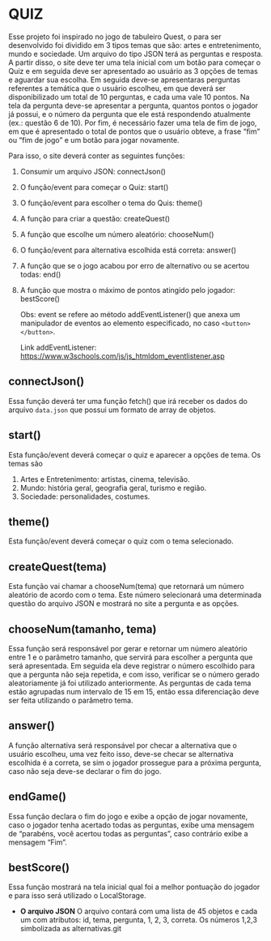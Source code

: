 # QUIZ

Esse projeto foi inspirado no jogo de tabuleiro Quest, o para ser desenvolvido foi dividido em 3 tipos temas que são: artes e entretenimento, mundo e sociedade. Um arquivo do tipo JSON terá as perguntas e resposta. A partir disso, o site deve ter uma tela inicial com um botão para começar o Quiz e em seguida deve ser apresentado ao usuário as 3 opções de temas e aguardar sua escolha. Em seguida deve-se apresentaras perguntas referentes a temática que o usuário escolheu, em que deverá ser disponibilizado um total de 10 perguntas, e cada uma vale 10 pontos. Na tela da pergunta deve-se apresentar a pergunta, quantos pontos o jogador já possui, e o número da pergunta que ele está respondendo atualmente (ex.: questão 6 de 10). Por fim, é necessário fazer uma tela de fim de jogo, em que é apresentado o total de pontos que o usuário obteve, a frase “fim” ou “fim de jogo” e um botão para jogar novamente.

Para isso, o site deverá conter as seguintes funções:

1. Consumir um arquivo JSON: connectJson()
2. O função/event para começar o Quiz: start()
3. O função/event para escolher o tema do Quis: theme()
4. A função para criar a questão: createQuest()
5. A função que escolhe um número aleatório: chooseNum()
6. O função/event para alternativa escolhida está correta: answer()
7. A função que se o jogo acabou por erro de alternativo ou se acertou todas: end()
8. A função que mostra o máximo de pontos atingido pelo jogador: bestScore()

    Obs: event se refere ao método addEventListener() que anexa um manipulador de eventos ao elemento especificado, no caso `<button></button>`.

    Link addEventListener: https://www.w3schools.com/js/js_htmldom_eventlistener.asp

## connectJson()

Essa função deverá ter uma função fetch() que irá receber os dados do arquivo `data.json` que possui um formato de array de objetos.

## start()

Esta função/event deverá começar o quiz e aparecer a opções de tema. Os temas são

1. Artes e Entretenimento: artistas, cinema, televisão.
2. Mundo: história geral, geografia geral, turismo e região.
3. Sociedade: personalidades, costumes.

## theme()

Esta função/event deverá começar o quiz com o tema selecionado.

## createQuest(tema)

Esta função vai chamar a chooseNum(tema) que retornará um número aleatório de acordo com o tema. Este número selecionará uma determinada questão do arquivo JSON e mostrará no site a pergunta e as opções.

## chooseNum(tamanho, tema)

Essa função será responsável por gerar e retornar um número aleatório entre 1 e o parâmetro tamanho, que servirá para escolher a pergunta que será apresentada. Em seguida ela deve registrar o número escolhido para que a pergunta não seja repetida, e com isso, verificar se o número gerado aleatoriamente já foi utilizado anteriormente.
As perguntas de cada tema estão agrupadas num intervalo de 15 em 15, então essa diferenciação deve ser feita utilizando o parâmetro tema.

## answer()

A função alternativa será responsável por checar a alternativa que o usuário escolheu, uma vez feito isso, deve-se checar se alternativa escolhida é a correta, se sim o jogador prossegue para a próxima pergunta, caso não seja deve-se declarar o fim do jogo.

## endGame()

Essa função declara o fim do jogo e exibe a opção de jogar novamente, caso o jogador tenha acertado todas as perguntas, exibe uma mensagem de “parabéns, você acertou todas as perguntas”, caso contrário exibe a mensagem “Fim”.

## bestScore()

Essa função mostrará na tela inicial qual foi a melhor pontuação do jogador e para isso será utilizado o LocalStorage.

-   **O arquivo JSON**
    O arquivo contará com uma lista de 45 objetos e cada um com atributos: id, tema, pergunta, 1, 2, 3, correta. Os números 1,2,3 simbolizada as alternativas.git
